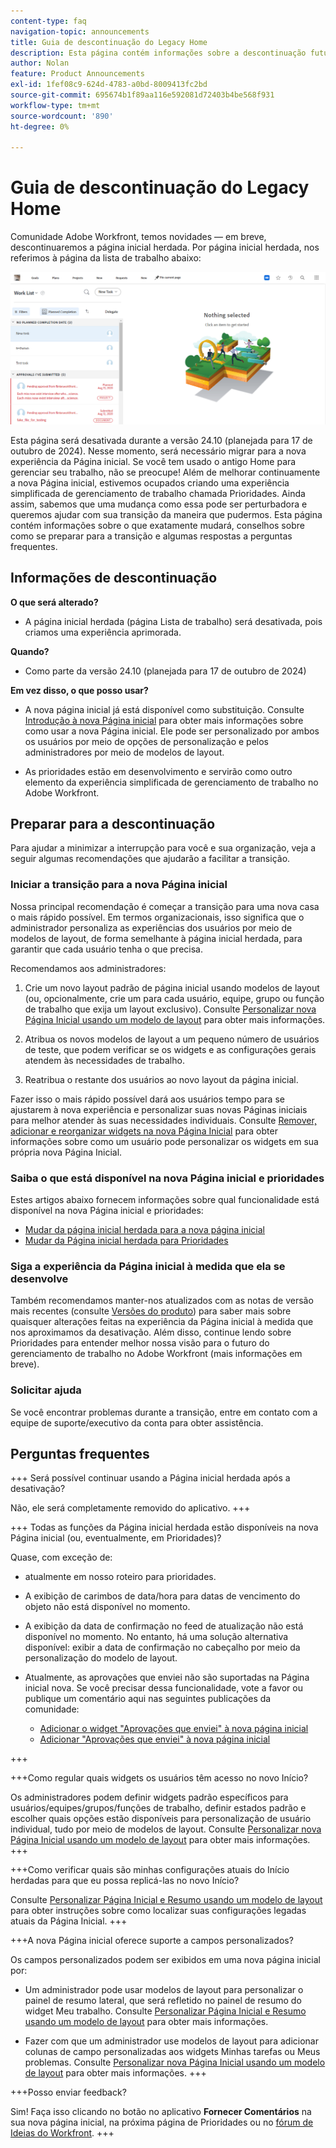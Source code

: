 ```yaml
---
content-type: faq
navigation-topic: announcements
title: Guia de descontinuação do Legacy Home
description: Esta página contém informações sobre a descontinuação futura da Página inicial herdada.
author: Nolan
feature: Product Announcements
exl-id: 1fef08c9-624d-4783-a0bd-8009413fc2bd
source-git-commit: 695674b1f89aa116e592081d72403b4be568f931
workflow-type: tm+mt
source-wordcount: '890'
ht-degree: 0%

---
```


# Guia de descontinuação do Legacy Home

Comunidade Adobe Workfront, temos novidades — em breve, descontinuaremos a página inicial herdada. Por página inicial herdada, nos referimos à página da lista de trabalho abaixo:

![](assets/legacy-home-worklist-view.png)

Esta página será desativada durante a versão 24.10 (planejada para 17 de outubro de 2024). Nesse momento, será necessário migrar para a nova experiência da Página inicial. Se você tem usado o antigo Home para gerenciar seu trabalho, não se preocupe! Além de melhorar continuamente a nova Página inicial, estivemos ocupados criando uma experiência simplificada de gerenciamento de trabalho chamada Prioridades.
Ainda assim, sabemos que uma mudança como essa pode ser perturbadora e queremos ajudar com sua transição da maneira que pudermos. Esta página contém informações sobre o que exatamente mudará, conselhos sobre como se preparar para a transição e algumas respostas a perguntas frequentes.

## Informações de descontinuação

**O que será alterado?**

* A página inicial herdada (página Lista de trabalho) será desativada, pois criamos uma experiência aprimorada.

**Quando?**

* Como parte da versão 24.10 (planejada para 17 de outubro de 2024)

**Em vez disso, o que posso usar?**

* A nova página inicial já está disponível como substituição. Consulte [Introdução à nova Página inicial](/help/quicksilver/workfront-basics/using-home/new-home/get-started-with-new-home.md) para obter mais informações sobre como usar a nova Página inicial. Ele pode ser personalizado por ambos os usuários por meio de opções de personalização e pelos administradores por meio de modelos de layout.

* As prioridades estão em desenvolvimento e servirão como outro elemento da experiência simplificada de gerenciamento de trabalho no Adobe Workfront.

## Preparar para a descontinuação

Para ajudar a minimizar a interrupção para você e sua organização, veja a seguir algumas recomendações que ajudarão a facilitar a transição.

### Iniciar a transição para a nova Página inicial

Nossa principal recomendação é começar a transição para uma nova casa o mais rápido possível. Em termos organizacionais, isso significa que o administrador personaliza as experiências dos usuários por meio de modelos de layout, de forma semelhante à página inicial herdada, para garantir que cada usuário tenha o que precisa.

Recomendamos aos administradores:

1. Crie um novo layout padrão de página inicial usando modelos de layout (ou, opcionalmente, crie um para cada usuário, equipe, grupo ou função de trabalho que exija um layout exclusivo). Consulte [Personalizar nova Página Inicial usando um modelo de layout](/help/quicksilver/administration-and-setup/customize-workfront/use-layout-templates/customize-new-home-layout-template.md) para obter mais informações.

1. Atribua os novos modelos de layout a um pequeno número de usuários de teste, que podem verificar se os widgets e as configurações gerais atendem às necessidades de trabalho.

1. Reatribua o restante dos usuários ao novo layout da página inicial.

Fazer isso o mais rápido possível dará aos usuários tempo para se ajustarem à nova experiência e personalizar suas novas Páginas iniciais para melhor atender às suas necessidades individuais. Consulte [Remover, adicionar e reorganizar widgets na nova Página Inicial](/help/quicksilver/workfront-basics/using-home/new-home/add-edit-remove-widgets-in-new-home.md) para obter informações sobre como um usuário pode personalizar os widgets em sua própria nova Página Inicial.

### Saiba o que está disponível na nova Página inicial e prioridades

Estes artigos abaixo fornecem informações sobre qual funcionalidade está disponível na nova Página inicial e prioridades:

* [Mudar da página inicial herdada para a nova página inicial](/help/quicksilver/workfront-basics/using-home/new-home/move-to-new-home.md)
* [Mudar da Página inicial herdada para Prioridades](/help/quicksilver/workfront-basics/priorities/move-from-legacy-home-to-priorities.md)

### Siga a experiência da Página inicial à medida que ela se desenvolve

Também recomendamos manter-nos atualizados com as notas de versão mais recentes (consulte [Versões do produto](/help/quicksilver/product-announcements/product-releases/product-releases.md)) para saber mais sobre quaisquer alterações feitas na experiência da Página inicial à medida que nos aproximamos da desativação. Além disso, continue lendo sobre Prioridades para entender melhor nossa visão para o futuro do gerenciamento de trabalho no Adobe Workfront (mais informações em breve).

### Solicitar ajuda

Se você encontrar problemas durante a transição, entre em contato com a equipe de suporte/executivo da conta para obter assistência.

## Perguntas frequentes

+++ Será possível continuar usando a Página inicial herdada após a desativação?

Não, ele será completamente removido do aplicativo.
+++

+++ Todas as funções da Página inicial herdada estão disponíveis na nova Página inicial (ou, eventualmente, em Prioridades)?

Quase, com exceção de:

* atualmente em nosso roteiro para prioridades.

* A exibição de carimbos de data/hora para datas de vencimento do objeto não está disponível no momento.

* A exibição da data de confirmação no feed de atualização não está disponível no momento. No entanto, há uma solução alternativa disponível: exibir a data de confirmação no cabeçalho por meio da personalização do modelo de layout.
* Atualmente, as aprovações que enviei não são suportadas na Página inicial nova. Se você precisar dessa funcionalidade, vote a favor ou publique um comentário aqui nas seguintes publicações da comunidade:
   * [Adicionar o widget &quot;Aprovações que enviei&quot; à nova página inicial](https://experienceleaguecommunities.adobe.com/t5/workfront-ideas/add-quot-approvals-i-submitted-quot-widget-to-new-home/idc-p/704664#M25269)
   * [Adicionar &quot;Aprovações que enviei&quot; à nova página inicial](https://experienceleaguecommunities.adobe.com/t5/workfront-ideas/add-quot-approvals-i-submitted-quot-widget-to-new-home/idc-p/704664#M25269)

+++

+++Como regular quais widgets os usuários têm acesso no novo Início?

Os administradores podem definir widgets padrão específicos para usuários/equipes/grupos/funções de trabalho, definir estados padrão e escolher quais opções estão disponíveis para personalização de usuário individual, tudo por meio de modelos de layout. Consulte [Personalizar nova Página Inicial usando um modelo de layout](/help/quicksilver/administration-and-setup/customize-workfront/use-layout-templates/customize-new-home-layout-template.md) para obter mais informações.
+++

+++Como verificar quais são minhas configurações atuais do Início herdadas para que eu possa replicá-las no novo Início?

Consulte [Personalizar Página Inicial e Resumo usando um modelo de layout](/help/quicksilver/administration-and-setup/customize-workfront/use-layout-templates/customize-home-summary-layout-template.md) para obter instruções sobre como localizar suas configurações legadas atuais da Página Inicial.
+++

+++A nova Página inicial oferece suporte a campos personalizados?

Os campos personalizados podem ser exibidos em uma nova página inicial por:

* Um administrador pode usar modelos de layout para personalizar o painel de resumo lateral, que será refletido no painel de resumo do widget Meu trabalho. Consulte [Personalizar Página Inicial e Resumo usando um modelo de layout](/help/quicksilver/administration-and-setup/customize-workfront/use-layout-templates/customize-home-summary-layout-template.md) para obter mais informações.

* Fazer com que um administrador use modelos de layout para adicionar colunas de campo personalizadas aos widgets Minhas tarefas ou Meus problemas. Consulte [Personalizar nova Página Inicial usando um modelo de layout](/help/quicksilver/administration-and-setup/customize-workfront/use-layout-templates/customize-new-home-layout-template.md) para obter mais informações.
+++

+++Posso enviar feedback?

Sim! Faça isso clicando no botão no aplicativo **Fornecer Comentários** na sua nova página inicial, na próxima página de Prioridades ou no [fórum de Ideias do Workfront](https://experienceleaguecommunities.adobe.com/t5/workfront-ideas/idb-p/workfront-ideas).
+++
